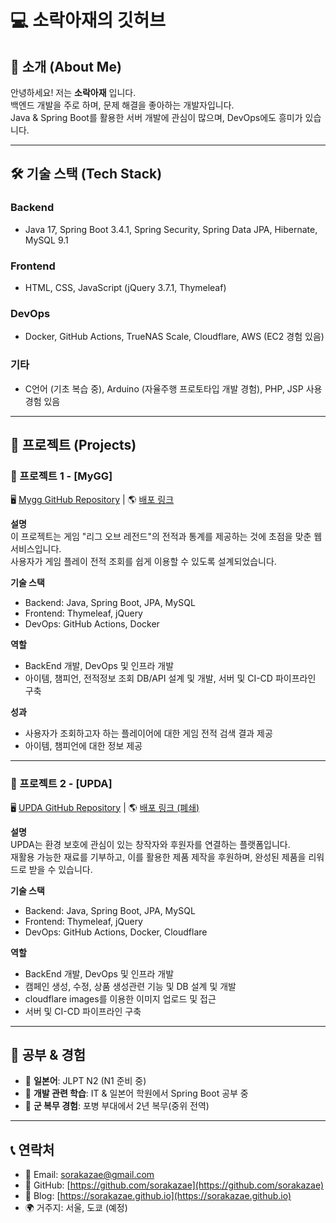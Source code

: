 # 💻 소락아재의 깃허브

## 📌 소개 (About Me)
안녕하세요! 저는 **소락아재** 입니다.  
백엔드 개발을 주로 하며, 문제 해결을 좋아하는 개발자입니다.  
Java & Spring Boot를 활용한 서버 개발에 관심이 많으며, DevOps에도 흥미가 있습니다.

---

## 🛠 기술 스택 (Tech Stack)
### Backend
- Java 17, Spring Boot 3.4.1, Spring Security, Spring Data JPA, Hibernate, MySQL 9.1

### Frontend
- HTML, CSS, JavaScript (jQuery 3.7.1, Thymeleaf)

### DevOps
- Docker, GitHub Actions, TrueNAS Scale, Cloudflare, AWS (EC2 경험 있음)

### 기타
- C언어 (기초 복습 중), Arduino (자율주행 프로토타입 개발 경험), PHP, JSP 사용경험 있음

---

## 🚀 프로젝트 (Projects)

### 📂 프로젝트 1 - [MyGG]  
🖥 [Mygg GitHub Repository](https://github.com/SCIT46) | 🌎 [배포 링크](https://mygg.lol)

**설명**  
이 프로젝트는 게임 "리그 오브 레전드"의 전적과 통계를 제공하는 것에 초점을 맞춘 웹 서비스입니다.  
사용자가 게임 플레이 전적 조회를 쉽게 이용할 수 있도록 설계되었습니다.

**기술 스택**  
- Backend: Java, Spring Boot, JPA, MySQL  
- Frontend: Thymeleaf, jQuery  
- DevOps: GitHub Actions, Docker 

**역할**  
- BackEnd 개발, DevOps 및 인프라 개발
- 아이템, 챔피언, 전적정보 조회 DB/API 설계 및 개발, 서버 및 CI-CD 파이프라인 구축

**성과**  
- 사용자가 조회하고자 하는 플레이어에 대한 게임 전적 검색 결과 제공
- 아이템, 챔피언에 대한 정보 제공

---

### 📂 프로젝트 2 - [UPDA]  
🖥 [UPDA GitHub Repository](https://github.com/SCIT46A) | 🌎 [배포 링크 (폐쇄)](https://upda.store)

**설명**  
UPDA는 환경 보호에 관심이 있는 창작자와 후원자를 연결하는 플랫폼입니다.  
재활용 가능한 재료를 기부하고, 이를 활용한 제품 제작을 후원하며, 완성된 제품을 리워드로 받을 수 있습니다.

**기술 스택**  
- Backend: Java, Spring Boot, JPA, MySQL  
- Frontend: Thymeleaf, jQuery  
- DevOps: GitHub Actions, Docker, Cloudflare   

**역할**  
- BackEnd 개발, DevOps 및 인프라 개발
- 캠페인 생성, 수정, 상품 생성관련 기능 및 DB 설계 및 개발
- cloudflare images를 이용한 이미지 업로드 및 접근
- 서버 및 CI-CD 파이프라인 구축

---

## 📖 공부 & 경험
- 📌 **일본어**: JLPT N2 (N1 준비 중)  
- 📌 **개발 관련 학습**: IT & 일본어 학원에서 Spring Boot 공부 중  
- 📌 **군 복무 경험**: 포병 부대에서 2년 복무(중위 전역)  

---

## 📞 연락처
- 📧 Email: sorakazae@gmail.com
- 🐙 GitHub: [https://github.com/sorakazae](https://github.com/sorakazae)
- 📝 Blog: [https://sorakazae.github.io](https://sorakazae.github.io)
- 🌍 거주지: 서울, 도쿄 (예정)

